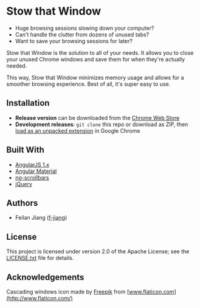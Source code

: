 # Stow that Window

- Huge browsing sessions slowing down your computer? 
- Can't handle the clutter from dozens of unused tabs?
- Want to save your browsing sessions for later?

Stow that Window is the solution to all of your needs. It allows you to close your unused Chrome windows and save them for when they're actually needed. 

This way, Stow that Window minimizes memory usage and allows for a smoother browsing experience. Best of all, it's super easy to use.

## Installation

- **Release version** can be downloaded from the [Chrome Web Store](https://chrome.google.com/webstore/detail/stow-that-window/dcpbpjamlplnpdioahaeigfepibljaeb)
- **Development releases**: `git clone` this repo or download as ZIP, then [load as an unpacked extension](https://developer.chrome.com/extensions/getstarted#unpacked) in Google Chrome

## Built With

- [AngularJS 1.x](https://angularjs.org/)
- [Angular Material](https://material.angularjs.org/latest/)
- [ng-scrollbars](https://github.com/iominh/ng-scrollbars)
- [jQuery](https://jquery.com/)

## Authors

- Feilan Jiang ([f-jiang](https://github.com/f-jiang))

## License

This project is licensed under version 2.0 of the Apache License; see the [LICENSE.txt](https://github.com/f-jiang/stow-that-window/blob/master/LICENSE.txt) file for details.

## Acknowledgements

Cascading windows icon made by [Freepik](http://www.flaticon.com/authors/freepik) from [www.flaticon.com](http://www.flaticon.com/)
